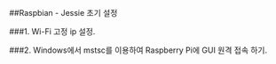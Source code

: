 ##Raspbian - Jessie 초기 설정

###1. Wi-Fi 고정 ip 설정.


###2. Windows에서 mstsc를 이용하여 Raspberry Pi에 GUI 원격 접속 하기.
